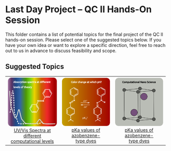 # Last Day Project – QC II Hands-On Session

This folder contains a list of potential topics for the final project of the QC II hands-on session. 
Please select one of the suggested topics below. If you have your own idea or want to explore a specific direction, 
feel free to reach out to us in advance to discuss feasibility and scope.

## Suggested Topics

<table>
  <tr>
    <td align="center">
      <a href="https://github.com/CompPhotoChem/bachelor-qc-2/tree/main/projects/absorption_methods">
        <img src="https://github.com/CompPhotoChem/bachelor-qc-2/blob/main/projects/absorption_methods/project_AB_abs.png" width="250"><br>
        UV/Vis Spectra at different <br> computational levels
      </a>
    </td>
    <td align="center">
      <a href="https://github.com/CompPhotoChem/bachelor-qc-2/tree/main/projects/pKa_values">
        <img src="https://github.com/CompPhotoChem/bachelor-qc-2/blob/main/projects/pKa_values/project_pKa.png" width="250"><br>
        pKa values of azobenzene- <br> type dyes
      </a>
    </td>
    <td align="center">
      <a href="https://github.com/CompPhotoChem/bachelor-qc-2/tree/main/projects/nano_science">
        <img src="https://github.com/CompPhotoChem/bachelor-qc-2/blob/main/projects/nano_science/project_nano.png" width="250"><br>
        pKa values of azobenzene- <br> type dyes
      </a>
    </td>
  </tr>
</table>
